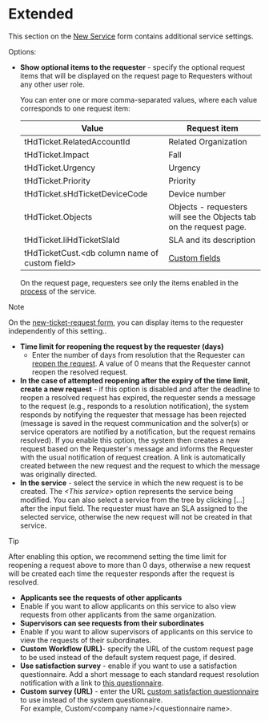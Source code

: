# Extended
 
This section on the [New Service](create-service) form contains additional service settings.
 
Options:
 
- **Show optional items to the requester**  - specify the optional request items that will be displayed on the request page to Requesters without any other user role.

    You can enter one or more comma-separated values, where each value corresponds to one request item:

    | Value | Request item |
    | --- | --- |
    | tHdTicket.RelatedAccountId | Related Organization |
    | tHdTicket.Impact | Fall |
    | tHdTicket.Urgency | Urgency |
    | tHdTicket.Priority | Priority |
    | tHdTicket.sHdTicketDeviceCode | Device number |
    | tHdTicket.Objects | Objects - requesters will see the Objects tab on the request page. |
    | tHdTicket.liHdTicketSlaId | SLA and its description |
    | tHdTicketCust.&lt;db column name of custom field&gt; | [Custom fields](../../../../../alvao-service-desk/implementation/custom-items) |

    On the request page, requesters see only the items enabled in the [process](../../../../../alvao-service-desk/implementation/services/processes) of the service.

> [!NOTE]
> On the [new-ticket-request form](detail/new-ticket-items), you can display items to the requester independently of this setting..

- **Time limit for reopening the request by the requester (days)**
  - Enter the number of days from resolution that the Requester can [reopen the request](../../../../../alvao-service-desk/requests/reopen-for-further-resolution). A value of 0 means that the Requester cannot reopen the resolved request.
- **In the case of attempted reopening after the expiry of the time limit, create a new request** - if this option is disabled and after the deadline to reopen a resolved request has expired, the requester sends a message to the request (e.g., responds to a resolution notification), the system responds by notifying the requester that message has been rejected (message is saved in the request communication and the solver(s) or service operators are notified by a notification, but the request remains resolved). If you enable this option, the system then creates a new request based on the Requester's message and informs the Requester with the usual notification of request creation. A link is automatically created between the new request and the request to which the message was originally directed.
- **In the service** - select the service in which the new request is to be created. The *&lt;This service&gt;* option represents the service being modified. You can also select a service from the tree by clicking [...] after the input field. The requester must have an SLA assigned to the selected service, otherwise the new request will not be created in that service.

> [!TIP]
> After enabling this option, we recommend setting the time limit for reopening a request above to more than 0 days, otherwise a new request will be created each time the requester responds after the request is resolved.

- **Applicants see the requests of other applicants**
 - Enable if you want to allow applicants on this service to also view requests from other applicants from the same organization.
- **Supervisors can see requests from their subordinates**
 - Enable if you want to allow supervisors of applicants on this service to view the requests of their subordinates.
- **Custom Workflow (URL)**- specify the URL of the custom request page to be used instead of the default system request page, if desired.
- **Use satisfaction survey** - enable if you want to use a satisfaction questionnaire. Add a short message to each standard request resolution notification with a link to [this questionnaire](../../../../../modules/alvao-satisfaction-feedback).
- **Custom survey (URL)** - enter the URL [custom satisfaction questionnaire](../../../../../modules/alvao-satisfaction-feedback#special) to use instead of the system questionnaire.   
For example, Custom/&lt;company name&gt;/&lt;questionnaire name&gt;.
